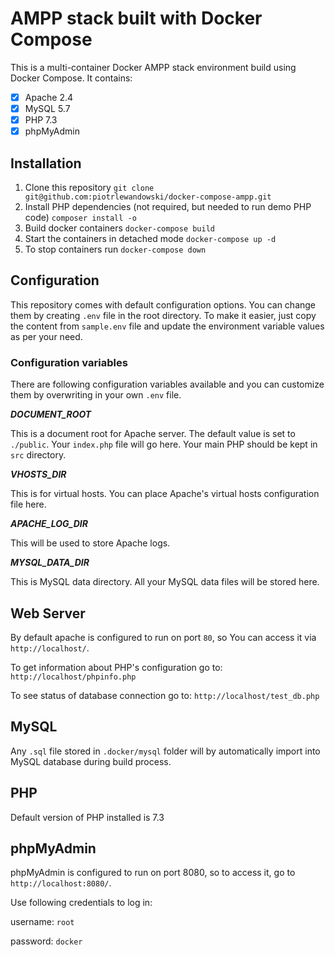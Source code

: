 # AMPP stack built with Docker Compose

This is a multi-container Docker AMPP stack environment build using Docker Compose. It contains:

- [x] Apache 2.4
- [x] MySQL 5.7
- [x] PHP 7.3
- [x] phpMyAdmin

## Installation

1. Clone this repository `git clone git@github.com:piotrlewandowski/docker-compose-ampp.git`
2. Install PHP dependencies (not required, but needed to run demo PHP code) `composer install -o`
3. Build docker containers `docker-compose build`
4. Start the containers in detached mode `docker-compose up -d`
5. To stop containers run `docker-compose down` 

## Configuration

This repository comes with default configuration options. You can change them by creating `.env` file in the root directory.
To make it easier, just copy the content from `sample.env` file and update the environment variable values as per your need.

### Configuration variables

There are following configuration variables available and you can customize them by overwriting in your own `.env` file. 

_**DOCUMENT_ROOT**_

This is a document root for Apache server. The default value is set to `./public`. Your `index.php` file will go here.
Your main PHP should be kept in `src` directory.

_**VHOSTS_DIR**_

This is for virtual hosts. You can place Apache's virtual hosts configuration file here.

_**APACHE_LOG_DIR**_

This will be used to store Apache logs.

_**MYSQL_DATA_DIR**_

This is MySQL data directory. All your MySQL data files will be stored here.

## Web Server

By default apache is configured to run on port `80`, so You can access it via `http://localhost/`.

To get information about PHP's configuration go to:
`http://localhost/phpinfo.php`

To see status of database connection go to:
`http://localhost/test_db.php`

## MySQL

Any `.sql` file stored in `.docker/mysql` folder will by automatically import into MySQL database during build process.

## PHP

Default version of PHP installed is 7.3

## phpMyAdmin

phpMyAdmin is configured to run on port 8080, so to access it, go to `http://localhost:8080/`.

Use following credentials to log in:

username: `root`

password: `docker`
